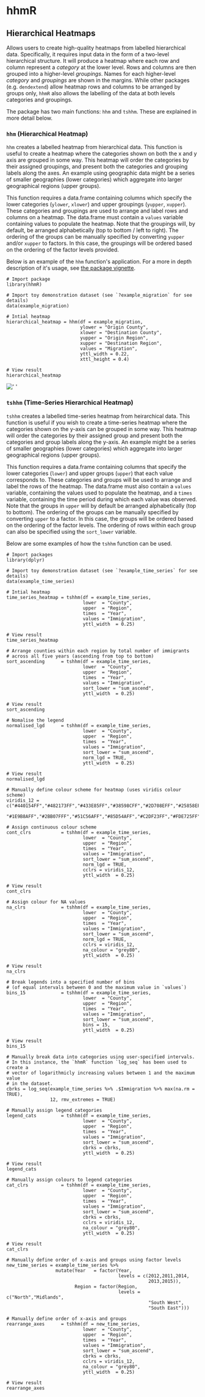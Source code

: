 # hhmR
## Hierarchical Heatmaps

Allows users to create high-quality heatmaps from labelled hierarchical data. Specifically, it requires input data in the form of a two-level hierarchical structure. It will produce a heatmap where each row and column represent a *category* at the lower level. Rows and columns are then grouped into a higher-level *groupings*. Names for each higher-level *category* and *groupings* are shown in the margins. While other packages (e.g. `dendextend`) allow heatmap rows and columns to be arranged by groups only, `hhmR` also allows the labelling of the data at both levels categories and groupings.

The package has two main functions: `hhm` and `tshhm`. These are explained in more detail below.

### `hhm` (Hierarchical Heatmap)

`hhm` creates a labelled heatmap from hierarchical data. This function is useful to create a heatmap where the categories shown on both the x and y axis are grouped in some way. This heatmap will order the categories by their assigned groupings, and present both the categories and grouping labels along the axes. An example using geographic data might be a series of smaller geographies (lower categories) which aggregate into larger geographical regions (upper groups).

This function requires a data.frame containing columns which specify the lower categories (`ylower`, `xlower`) and upper groupings (`yupper`, `xupper`). These categories and groupings are used to arrange and label rows and columns on a heatmap. The data.frame must contain a `values` variable containing values to populate the heatmap. Note that the groupings will, by default, be arranged alphabetically (top to bottom / left to right). The ordering of the groups can be manually specified by converting `yupper` and/or `xupper` to factors. In this case, the groupings will be ordered based on the ordering of the factor levels provided.

Below is an example of the `hhm` function's application. For a more in depth description of it's usage, see [the package vignette](doc/hhmR_overview.html).
```
# Import package
library(hhmR)

# Import toy demonstration dataset (see `?example_migration` for see details)
data(example_migration)

# Intial heatmap
hierarchical_heatmap = hhm(df = example_migration,
                           ylower = "Origin County",
                           xlower = "Destination County",
                           yupper = "Origin Region",
                           xupper = "Destination Region",
                           values = "Migration",
                           yttl_width = 0.22,
                           xttl_height = 0.4)

# View result
hierarchical_heatmap
```
![' '](http://url/to/img.png)

### `tshhm` (Time-Series Hierarchical Heatmap)

`tshhm` creates a labelled time-series heatmap from heirarchical data. This function is useful if you wish to create a time-series heatmap where the categories shown on the y-axis can be grouped in some way. This heatmap will order the categories by their assigned group and present both the categories and group labels along the y-axis. An example might be a series of smaller geographies (lower categories) which aggregate into larger geographical regions (upper groups).

This function requires a data.frame containing columns that specify the lower categories (`lower`) and upper groups (`upper`) that each value corresponds to. These categories and groups will be used to arrange and label the rows of the heatmap. The data.frame must also contain a `values` variable, containing the values used to populate the heatmap, and a `times` variable, containing the time period during which each value was observed. Note that the groups in `upper` will by default be arranged alphabetically (top to bottom). The ordering of the groups can be manually specified by converting `upper` to a factor. In this case, the groups will be ordered based on the ordering of the factor levels. The ordering of rows within each group can also be specified using the `sort_lower` variable.

Below are some examples of how the `tshhm` function can be used.
```
# Import packages
library(dplyr)

# Import toy demonstration dataset (see `?example_time_series` for see details)
data(example_time_series)

# Intial heatmap
time_series_heatmap = tshhm(df = example_time_series,
                            lower  = "County",
                            upper  = "Region",
                            times  = "Year",
                            values = "Immigration",
                            yttl_width  = 0.25)

# View result
time_series_heatmap

# Arrange counties within each region by total number of immigrants
# across all five years (ascending from top to bottom)
sort_ascending      = tshhm(df = example_time_series,
                            lower  = "County",
                            upper  = "Region",
                            times  = "Year",
                            values = "Immigration",
                            sort_lower = "sum_ascend",
                            yttl_width  = 0.25)

# View result
sort_ascending

# Nomalise the legend
normalised_lgd      = tshhm(df = example_time_series,
                            lower  = "County",
                            upper  = "Region",
                            times  = "Year",
                            values = "Immigration",
                            sort_lower = "sum_ascend",
                            norm_lgd = TRUE,
                            yttl_width  = 0.25)

# View result
normalised_lgd

# Manually define colour scheme for heatmap (uses viridis colour scheme)
viridis_12 = c("#440154FF","#482173FF","#433E85FF","#38598CFF","#2D708EFF","#25858EFF",
               "#1E9B8AFF","#2BB07FFF","#51C56AFF","#85D54AFF","#C2DF23FF","#FDE725FF")

# Assign continuous colour scheme
cont_clrs           = tshhm(df = example_time_series,
                            lower  = "County",
                            upper  = "Region",
                            times  = "Year",
                            values = "Immigration",
                            sort_lower = "sum_ascend",
                            norm_lgd = TRUE,
                            cclrs = viridis_12,
                            yttl_width  = 0.25)

# View result
cont_clrs

# Assign colour for NA values
na_clrs             = tshhm(df = example_time_series,
                            lower  = "County",
                            upper  = "Region",
                            times  = "Year",
                            values = "Immigration",
                            sort_lower = "sum_ascend",
                            norm_lgd = TRUE,
                            cclrs = viridis_12,
                            na_colour = "grey80",
                            yttl_width  = 0.25)

# View result
na_clrs

# Break legends into a specified number of bins
# (of equal intervals between 0 and the maximum value in `values`)
bins_15             = tshhm(df = example_time_series,
                            lower  = "County",
                            upper  = "Region",
                            times  = "Year",
                            values = "Immigration",
                            sort_lower = "sum_ascend",
                            bins = 15,
                            yttl_width  = 0.25)

# View result
bins_15

# Manually break data into categories using user-specified intervals.
# In this instance, the `hhmR` function `log_seq` has been used to create a
# vector of logarithmicly increasing values between 1 and the maximum value
# in the dataset.
cbrks = log_seq(example_time_series %>% .$Immigration %>% max(na.rm = TRUE),
                12, rmv_extremes = TRUE)

# Manually assign legend categories
legend_cats         = tshhm(df = example_time_series,
                            lower  = "County",
                            upper  = "Region",
                            times  = "Year",
                            values = "Immigration",
                            sort_lower = "sum_ascend",
                            cbrks = cbrks,
                            yttl_width  = 0.25)

# View result
legend_cats

# Manually assign colours to legend categories
cat_clrs            = tshhm(df = example_time_series,
                            lower  = "County",
                            upper  = "Region",
                            times  = "Year",
                            values = "Immigration",
                            sort_lower = "sum_ascend",
                            cbrks = cbrks,
                            cclrs = viridis_12,
                            na_colour = "grey80",
                            yttl_width  = 0.25)

# View result
cat_clrs

# Manually define order of x-axis and groups using factor levels
new_time_series = example_time_series %>%
                  mutate(Year   = factor(Year,
                                         levels = c(2012,2011,2014,
                                                    2013,2015)),
                         Region = factor(Region,
                                         levels = c("North","Midlands",
                                                    "South West",
                                                    "South East")))

# Manually define order of x-axis and groups
rearrange_axes      = tshhm(df = new_time_series,
                            lower  = "County",
                            upper  = "Region",
                            times  = "Year",
                            values = "Immigration",
                            sort_lower = "sum_ascend",
                            cbrks = cbrks,
                            cclrs = viridis_12,
                            na_colour = "grey80",
                            yttl_width  = 0.25)

# View result
rearrange_axes
```
